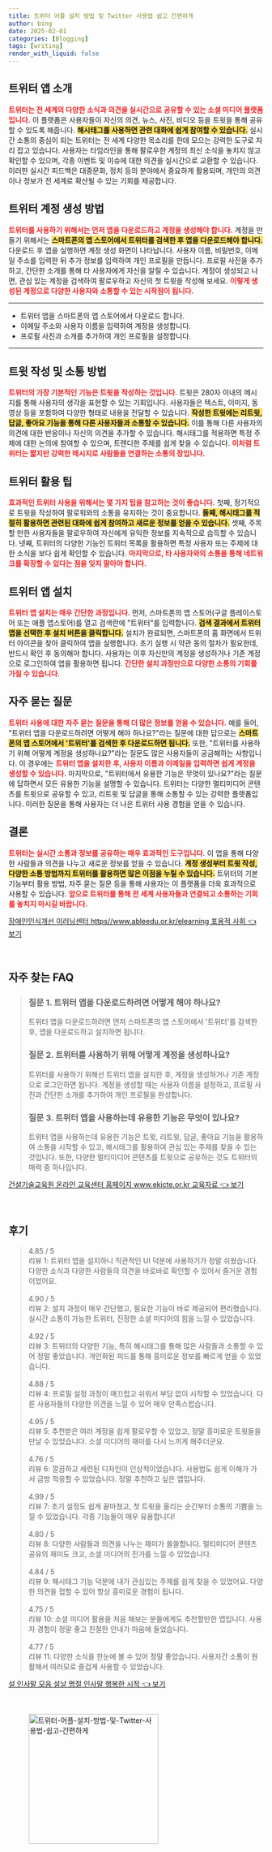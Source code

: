 ```yaml
---
title: 트위터 어플 설치 방법 및 Twitter 사용법 쉽고 간편하게
author: bing
date: 2025-02-01
categories: [Blogging]
tags: [writing]
render_with_liquid: false
---
```



<h2 id='트위터 앱 소개'>트위터 앱 소개</h2>

<p><b><span style="color: #ee2323;">트위터는 전 세계의 다양한 소식과 의견을 실시간으로 공유할 수 있는 소셜 미디어 플랫폼입니다.</span></b> 이 플랫폼은 사용자들이 자신의 의견, 뉴스, 사진, 비디오 등을 트윗을 통해 공유할 수 있도록 해줍니다. <b><span style="background-color: #ffe066;">해시태그를 사용하면 관련 대화에 쉽게 참여할 수 있습니다.</span></b> 실시간 소통의 중심이 되는 트위터는 전 세계 다양한 목소리를 한데 모으는 강력한 도구로 자리 잡고 있습니다. 사용자는 타임라인을 통해 팔로우한 계정의 최신 소식을 놓치지 않고 확인할 수 있으며, 각종 이벤트 및 이슈에 대한 의견을 실시간으로 교환할 수 있습니다. 이러한 실시간 피드백은 대중문화, 정치 등의 분야에서 중요하게 활용되며, 개인의 의견이나 정보가 전 세계로 확산될 수 있는 기회를 제공합니다.</p>

<h2 id='트위터 계정 생성 방법'>트위터 계정 생성 방법</h2>

<p><b><span style="color: #ee2323;">트위터를 사용하기 위해서는 먼저 앱을 다운로드하고 계정을 생성해야 합니다.</span></b> 계정을 만들기 위해서는 <b><span style="background-color: #ffe066;">스마트폰의 앱 스토어에서 트위터를 검색한 후 앱을 다운로드해야 합니다.</span></b> 다운로드 후 앱을 실행하면 계정 생성 화면이 나타납니다. 사용자 이름, 비밀번호, 이메일 주소를 입력한 뒤 추가 정보를 입력하여 개인 프로필을 만듭니다. 프로필 사진을 추가하고, 간단한 소개를 통해 타 사용자에게 자신을 알릴 수 있습니다. 계정이 생성되고 나면, 관심 있는 계정을 검색하여 팔로우하고 자신의 첫 트윗을 작성해 보세요. <b><span style="color: #ee2323;">이렇게 생성된 계정으로 다양한 사용자와 소통할 수 있는 시작점이 됩니다.</span></b></p>

<hr />

<ul>
    <li>트위터 앱을 스마트폰의 앱 스토어에서 다운로드 합니다.</li>
    <li>이메일 주소와 사용자 이름을 입력하여 계정을 생성합니다.</li>
    <li>프로필 사진과 소개를 추가하여 개인 프로필을 설정합니다.</li>
</ul>

<hr />

<h2 id='트윗 작성 및 소통 방법'>트윗 작성 및 소통 방법</h2>

<p><b><span style="color: #ee2323;">트위터의 가장 기본적인 기능은 트윗을 작성하는 것입니다.</span></b> 트윗은 280자 이내의 메시지를 통해 사용자의 생각을 표현할 수 있는 기회입니다. 사용자들은 텍스트, 이미지, 동영상 등을 포함하여 다양한 형태로 내용을 전달할 수 있습니다. <b><span style="background-color: #ffe066;">작성한 트윗에는 리트윗, 답글, 좋아요 기능을 통해 다른 사용자들과 소통할 수 있습니다.</span></b> 이를 통해 다른 사용자의 의견에 대한 반응이나 자신의 의견을 추가할 수 있습니다. 해시태그를 적용하면 특정 주제에 대한 논의에 참여할 수 있으며, 트렌디한 주제를 쉽게 찾을 수 있습니다. <b><span style="color: #ee2323;">이처럼 트위터는 짧지만 강력한 메시지로 사람들을 연결하는 소통의 장입니다.</span></b></p>

<h2 id='트위터 활용 팁'>트위터 활용 팁</h2>

<p><b><span style="color: #ee2323;">효과적인 트위터 사용을 위해서는 몇 가지 팁을 참고하는 것이 좋습니다.</span></b> 첫째, 정기적으로 트윗을 작성하여 팔로워와의 소통을 유지하는 것이 중요합니다. <b><span style="background-color: #ffe066;">둘째, 해시태그를 적절히 활용하면 관련된 대화에 쉽게 참여하고 새로운 정보를 얻을 수 있습니다.</span></b> 셋째, 주목할 만한 사용자들을 팔로우하여 자신에게 유익한 정보를 지속적으로 습득할 수 있습니다. 넷째, 트위터의 다양한 기능인 트위터 목록을 활용하면 특정 사용자 또는 주제에 대한 소식을 보다 쉽게 확인할 수 있습니다. <b><span style="color: #ee2323;">마지막으로, 타 사용자와의 소통을 통해 네트워크를 확장할 수 있다는 점을 잊지 말아야 합니다.</span></b></p>

<h2 id='트위터 앱 설치'>트위터 앱 설치</h2>

<p><b><span style="color: #ee2323;">트위터 앱 설치는 매우 간단한 과정입니다.</span></b> 먼저, 스마트폰의 앱 스토어(구글 플레이스토어 또는 애플 앱스토어)를 열고 검색란에 "트위터"를 입력합니다. <b><span style="background-color: #ffe066;">검색 결과에서 트위터 앱을 선택한 후 설치 버튼을 클릭합니다.</span></b> 설치가 완료되면, 스마트폰의 홈 화면에서 트위터 아이콘을 찾아 클릭하여 앱을 실행합니다. 초기 실행 시 약관 동의 절차가 필요한데, 반드시 확인 후 동의해야 합니다. 사용자는 이후 자신만의 계정을 생성하거나 기존 계정으로 로그인하여 앱을 활용하면 됩니다. <b><span style="color: #ee2323;">간단한 설치 과정만으로 다양한 소통의 기회를 가질 수 있습니다.</span></b></p>

<h2 id='자주 묻는 질문'>자주 묻는 질문</h2>

<p><b><span style="color: #ee2323;">트위터 사용에 대한 자주 묻는 질문을 통해 더 많은 정보를 얻을 수 있습니다.</span></b> 예를 들어, "트위터 앱을 다운로드하려면 어떻게 해야 하나요?"라는 질문에 대한 답으로는 <b><span style="background-color: #ffe066;">스마트폰의 앱 스토어에서 '트위터'를 검색한 후 다운로드하면 됩니다.</span></b> 또한, "트위터를 사용하기 위해 어떻게 계정을 생성하나요?"라는 질문도 많은 사용자들이 궁금해하는 사항입니다. 이 경우에는 <b><span style="color: #ee2323;">트위터 앱을 설치한 후, 사용자 이름과 이메일을 입력하면 쉽게 계정을 생성할 수 있습니다.</span></b> 마지막으로, "트위터에서 유용한 기능은 무엇이 있나요?"라는 질문에 답하면서 모든 유용한 기능을 설명할 수 있습니다. 트위터는 다양한 멀티미디어 콘텐츠를 트윗으로 공유할 수 있고, 리트윗 및 답글을 통해 소통할 수 있는 강력한 플랫폼입니다. 이러한 질문을 통해 사용자는 더 나은 트위터 사용 경험을 얻을 수 있습니다.</p>

<h2 id='결론'>결론</h2>

<p><b><span style="color: #ee2323;">트위터는 실시간 소통과 정보를 공유하는 매우 효과적인 도구입니다.</span></b> 이 앱을 통해 다양한 사람들과 의견을 나누고 새로운 정보를 얻을 수 있습니다. <b><span style="background-color: #ffe066;">계정 생성부터 트윗 작성, 다양한 소통 방법까지 트위터를 활용하면 많은 이점을 누릴 수 있습니다.</span></b> 트위터의 기본 기능부터 활용 방법, 자주 묻는 질문 등을 통해 사용자는 이 플랫폼을 더욱 효과적으로 사용할 수 있습니다. <b><span style="color: #ee2323;">앞으로 트위터를 통해 전 세계 사용자들과 연결되고 소통하는 기회를 놓치지 마시길 바랍니다.</span></b></p>


<p><a class="click-button" title="장애인인식개선 이러닝센터 https//www.ableedu.or.kr/elearning 포용적 사회" href="https://aptwhite.github.io/posts/%EC%9E%A5%EC%95%A0%EC%9D%B8%EC%9D%B8%EC%8B%9D%EA%B0%9C%EC%84%A0-%EC%9D%B4%EB%9F%AC%EB%8B%9D%EC%84%BC%ED%84%B0-httpswww.ableedu.or.krelearning-%ED%8F%AC%EC%9A%A9%EC%A0%81-%EC%82%AC%ED%9A%8C/" rel="dofollow">장애인인식개선 이러닝센터 https//www.ableedu.or.kr/elearning 포용적 사회 👈 보기</a></p><br>
<h2 id='자주_찾는_FAQ'>자주 찾는 FAQ</h2>
<div itemscope="" itemtype="https://schema.org/FAQPage"> 
<blockquote> 
<div itemscope="" itemprop="mainEntity" itemtype="https://schema.org/Question"> 
<h3 itemprop="name">질문 1. 트위터 앱을 다운로드하려면 어떻게 해야 하나요?</h3> 
<div itemscope="" itemprop="acceptedAnswer" itemtype="https://schema.org/Answer"> 
<span itemprop="text"> 
<p>트위터 앱을 다운로드하려면 먼저 스마트폰의 앱 스토어에서 '트위터'를 검색한 후, 앱을 다운로드하고 설치하면 됩니다.</p> 
</span> 
</div> 
</div> 
<div itemscope="" itemprop="mainEntity" itemtype="https://schema.org/Question"> 
<h3 itemprop="name">질문 2. 트위터를 사용하기 위해 어떻게 계정을 생성하나요?</h3> 
<div itemscope="" itemprop="acceptedAnswer" itemtype="https://schema.org/Answer"> 
<span itemprop="text"> 
<p>트위터를 사용하기 위해선 트위터 앱을 설치한 후, 계정을 생성하거나 기존 계정으로 로그인하면 됩니다. 계정을 생성할 때는 사용자 이름을 설정하고, 프로필 사진과 간단한 소개를 추가하여 개인 프로필을 완성합니다.</p> 
</span> 
</div> 
</div> 
<div itemscope="" itemprop="mainEntity" itemtype="https://schema.org/Question"> 
<h3 itemprop="name">질문 3. 트위터 앱을 사용하는데 유용한 기능은 무엇이 있나요?</h3> 
<div itemscope="" itemprop="acceptedAnswer" itemtype="https://schema.org/Answer"> 
<span itemprop="text"> 
<p>트위터 앱을 사용하는데 유용한 기능은 트윗, 리트윗, 답글, 좋아요 기능을 활용하여 소통을 시작할 수 있고, 해시태그를 활용하여 관심 있는 주제를 찾을 수 있는 것입니다. 또한, 다양한 멀티미디어 콘텐츠를 트윗으로 공유하는 것도 트위터의 매력 중 하나입니다.</p> 
</span> 
</div> 
</div> 
</blockquote> 
</div>
<p><a class="click-button" title="건설기술교육원 온라인 교육센터 홈페이지 www.ekicte.or.kr 교육자료" href="https://aptwhite.github.io/posts/%EA%B1%B4%EC%84%A4%EA%B8%B0%EC%88%A0%EA%B5%90%EC%9C%A1%EC%9B%90-%EC%98%A8%EB%9D%BC%EC%9D%B8-%EA%B5%90%EC%9C%A1%EC%84%BC%ED%84%B0-%ED%99%88%ED%8E%98%EC%9D%B4%EC%A7%80-www.ekicte.or.kr-%EA%B5%90%EC%9C%A1%EC%9E%90%EB%A3%8C/" rel="dofollow">건설기술교육원 온라인 교육센터 홈페이지 www.ekicte.or.kr 교육자료 👈 보기</a></p><br>
<h2 id='후기'>후기</h2>
<div itemscope itemtype="https://schema.org/Product">
  <blockquote>
  <div itemprop="review" itemscope itemtype="https://schema.org/Review">
      <div itemprop="reviewRating" itemscope itemtype="https://schema.org/Rating"> <span itemprop="ratingValue">4.85</span> / <span itemprop="bestRating">5</span> </div>
      <span itemprop="reviewBody">리뷰 1: 트위터 앱을 설치하니 직관적인 UI 덕분에 사용하기가 정말 쉬웠습니다. 다양한 소식과 다양한 사람들의 의견을 바로바로 확인할 수 있어서 즐거운 경험이었어요.</span>
  </div>
  <br>
  <div itemprop="review" itemscope itemtype="https://schema.org/Review">
      <div itemprop="reviewRating" itemscope itemtype="https://schema.org/Rating"> <span itemprop="ratingValue">4.90</span> / <span itemprop="bestRating">5</span> </div>
      <span itemprop="reviewBody">리뷰 2: 설치 과정이 매우 간단했고, 필요한 기능이 바로 제공되어 편리했습니다. 실시간 소통이 가능한 트위터, 진정한 소셜 미디어의 힘을 느낄 수 있었습니다.</span>
  </div>
  <br>
  <div itemprop="review" itemscope itemtype="https://schema.org/Review">
      <div itemprop="reviewRating" itemscope itemtype="https://schema.org/Rating"> <span itemprop="ratingValue">4.92</span> / <span itemprop="bestRating">5</span> </div>
      <span itemprop="reviewBody">리뷰 3: 트위터의 다양한 기능, 특히 해시태그를 통해 많은 사람들과 소통할 수 있어 정말 좋았습니다. 개인화된 피드를 통해 흥미로운 정보를 빠르게 얻을 수 있었습니다.</span>
  </div>
  <br>
  <div itemprop="review" itemscope itemtype="https://schema.org/Review">
      <div itemprop="reviewRating" itemscope itemtype="https://schema.org/Rating"> <span itemprop="ratingValue">4.88</span> / <span itemprop="bestRating">5</span> </div>
      <span itemprop="reviewBody">리뷰 4: 프로필 설정 과정이 매끄럽고 쉬워서 부담 없이 시작할 수 있었습니다. 다른 사용자들의 다양한 의견을 느낄 수 있어 매우 만족스럽습니다.</span>
  </div>
  <br>
  <div itemprop="review" itemscope itemtype="https://schema.org/Review">
      <div itemprop="reviewRating" itemscope itemtype="https://schema.org/Rating"> <span itemprop="ratingValue">4.95</span> / <span itemprop="bestRating">5</span> </div>
      <span itemprop="reviewBody">리뷰 5: 추천받은 여러 계정을 쉽게 팔로우할 수 있었고, 정말 흥미로운 트윗들을 만날 수 있었습니다. 소셜 미디어의 재미를 다시 느끼게 해주더군요.</span>
  </div>
  <br>
  <div itemprop="review" itemscope itemtype="https://schema.org/Review">
      <div itemprop="reviewRating" itemscope itemtype="https://schema.org/Rating"> <span itemprop="ratingValue">4.76</span> / <span itemprop="bestRating">5</span> </div>
      <span itemprop="reviewBody">리뷰 6: 깔끔하고 세련된 디자인이 인상적이었습니다. 사용법도 쉽게 이해가 가서 금방 적응할 수 있었습니다. 정말 추천하고 싶은 앱입니다.</span>
  </div>
  <br>
  <div itemprop="review" itemscope itemtype="https://schema.org/Review">
      <div itemprop="reviewRating" itemscope itemtype="https://schema.org/Rating"> <span itemprop="ratingValue">4.99</span> / <span itemprop="bestRating">5</span> </div>
      <span itemprop="reviewBody">리뷰 7: 초기 설정도 쉽게 끝마쳤고, 첫 트윗을 올리는 순간부터 소통의 기쁨을 느낄 수 있었습니다. 각종 기능들이 매우 유용합니다!</span>
  </div>
  <br>
  <div itemprop="review" itemscope itemtype="https://schema.org/Review">
      <div itemprop="reviewRating" itemscope itemtype="https://schema.org/Rating"> <span itemprop="ratingValue">4.80</span> / <span itemprop="bestRating">5</span> </div>
      <span itemprop="reviewBody">리뷰 8: 다양한 사람들과 의견을 나누는 재미가 쏠쏠합니다. 멀티미디어 콘텐츠 공유의 재미도 크고, 소셜 미디어의 진가를 느낄 수 있었습니다.</span>
  </div>
  <br>
  <div itemprop="review" itemscope itemtype="https://schema.org/Review">
      <div itemprop="reviewRating" itemscope itemtype="https://schema.org/Rating"> <span itemprop="ratingValue">4.84</span> / <span itemprop="bestRating">5</span> </div>
      <span itemprop="reviewBody">리뷰 9: 해시태그 기능 덕분에 내가 관심있는 주제를 쉽게 찾을 수 있었어요. 다양한 의견을 접할 수 있어 항상 흥미로운 경험이 됩니다.</span>
  </div>
  <br>
  <div itemprop="review" itemscope itemtype="https://schema.org/Review">
      <div itemprop="reviewRating" itemscope itemtype="https://schema.org/Rating"> <span itemprop="ratingValue">4.75</span> / <span itemprop="bestRating">5</span> </div>
      <span itemprop="reviewBody">리뷰 10: 소셜 미디어 활용을 처음 해보는 분들에게도 추천할만한 앱입니다. 사용자 경험이 정말 좋고 친절한 안내가 마음에 들었습니다.</span>
  </div>
  <br>
  <div itemprop="review" itemscope itemtype="https://schema.org/Review">
      <div itemprop="reviewRating" itemscope itemtype="https://schema.org/Rating"> <span itemprop="ratingValue">4.77</span> / <span itemprop="bestRating">5</span> </div>
      <span itemprop="reviewBody">리뷰 11: 다양한 소식을 한눈에 볼 수 있어 정말 좋았습니다. 사용자간 소통이 원활해서 여러모로 즐겁게 사용할 수 있었습니다.</span>
  </div>
  </blockquote>
</div>
<p><a class="click-button" title="설 인사말 모음 설날 명절 인사말 행복한 시작" href="https://aptwhite.github.io/posts/%EC%84%A4-%EC%9D%B8%EC%82%AC%EB%A7%90-%EB%AA%A8%EC%9D%8C-%EC%84%A4%EB%82%A0-%EB%AA%85%EC%A0%88-%EC%9D%B8%EC%82%AC%EB%A7%90-%ED%96%89%EB%B3%B5%ED%95%9C-%EC%8B%9C%EC%9E%91/" rel="dofollow">설 인사말 모음 설날 명절 인사말 행복한 시작 👈 보기</a></p><br>
<figure class="image"><img src="https://aptwhite.github.io/assets/img/thumbnail/트위터-어플-설치-방법-및-Twitter-사용법-쉽고-간편하게.webp" alt="트위터-어플-설치-방법-및-Twitter-사용법-쉽고-간편하게" width="256" height="256"></figure>